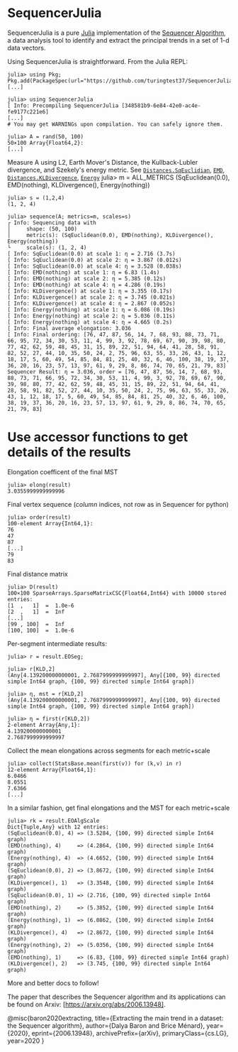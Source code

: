 # SequencerJulia

SequencerJulia is a pure [Julia](https://julialang.org/) implementation of the [Sequencer Algorithm](https://github.com/dalya/Sequencer/), a data analysis tool to identify and extract the principal trends in a set of 1-d data vectors.

Using SequencerJulia is straightforward. From the Julia REPL:

    julia> using Pkg; Pkg.add(PackageSpec(url="https://github.com/turingtest37/SequencerJulia.jl/"))
    [...]

    julia> using SequencerJulia
    [ Info: Precompiling SequencerJulia [348581b9-6e84-42e0-ac4e-fe9177c221e6]
    [...]
    # You may get WARNINGs upon compilation. You can safely ignore them.

    julia> A = rand(50, 100)
    50×100 Array{Float64,2}:
    [...]

 Measure A using L2, Earth Mover's Distance, the Kullback-Lubler divergence, and Szekely's energy metric.
 See [`Distances.SqEuclidian`](@ref), [`EMD`](@ref), [`Distances.KLDivergence`](@ref), [`Energy`](@ref) 
    julia> m = ALL_METRICS
    (SqEuclidean(0.0), EMD(nothing), KLDivergence(), Energy(nothing))

    julia> s = (1,2,4)
    (1, 2, 4)

    julia> sequence(A; metrics=m, scales=s)
    ┌ Info: Sequencing data with
    │     shape: (50, 100)
    │     metric(s): (SqEuclidean(0.0), EMD(nothing), KLDivergence(), Energy(nothing))
    └     scale(s): (1, 2, 4)
    [ Info: SqEuclidean(0.0) at scale 1: η = 2.716 (3.7s)
    [ Info: SqEuclidean(0.0) at scale 2: η = 3.867 (0.012s)
    [ Info: SqEuclidean(0.0) at scale 4: η = 3.528 (0.038s)
    [ Info: EMD(nothing) at scale 1: η = 6.83 (1.4s)
    [ Info: EMD(nothing) at scale 2: η = 5.385 (0.12s)
    [ Info: EMD(nothing) at scale 4: η = 4.286 (0.19s)
    [ Info: KLDivergence() at scale 1: η = 3.355 (0.17s)
    [ Info: KLDivergence() at scale 2: η = 3.745 (0.021s)
    [ Info: KLDivergence() at scale 4: η = 2.867 (0.052s)
    [ Info: Energy(nothing) at scale 1: η = 6.086 (0.19s)
    [ Info: Energy(nothing) at scale 2: η = 5.036 (0.11s)
    [ Info: Energy(nothing) at scale 4: η = 4.665 (0.2s)
    [ Info: Final average elongation: 3.036
    [ Info: Final ordering: [76, 47, 87, 56, 14, 7, 68, 93, 88, 73, 71, 66, 95, 72, 34, 30, 53, 11, 4, 99, 3, 92, 78, 69, 67, 90, 39, 98, 80, 77, 42, 62, 59, 48, 45, 31, 15, 89, 22, 51, 94, 64, 41, 28, 58, 91, 82, 52, 27, 44, 10, 35, 50, 24, 2, 75, 96, 63, 55, 33, 26, 43, 1, 12, 18, 17, 5, 60, 49, 54, 85, 84, 81, 25, 40, 32, 6, 46, 100, 38, 19, 37, 36, 20, 16, 23, 57, 13, 97, 61, 9, 29, 8, 86, 74, 70, 65, 21, 79, 83]
    Sequencer Result: η = 3.036, order = [76, 47, 87, 56, 14, 7, 68, 93, 88, 73, 71, 66, 95, 72, 34, 30, 53, 11, 4, 99, 3, 92, 78, 69, 67, 90, 39, 98, 80, 77, 42, 62, 59, 48, 45, 31, 15, 89, 22, 51, 94, 64, 41, 28, 58, 91, 82, 52, 27, 44, 10, 35, 50, 24, 2, 75, 96, 63, 55, 33, 26, 43, 1, 12, 18, 17, 5, 60, 49, 54, 85, 84, 81, 25, 40, 32, 6, 46, 100, 38, 19, 37, 36, 20, 16, 23, 57, 13, 97, 61, 9, 29, 8, 86, 74, 70, 65, 21, 79, 83]


# Use accessor functions to get details of the results

Elongation coefficent of the final MST

    julia> elong(result)
    3.0355999999999996

Final vertex sequence (*column* indices, not row as in Sequencer for python)

    julia> order(result)
    100-element Array{Int64,1}:
    76
    47
    87
    [...]
    79
    83

 Final distance matrix   

    julia> D(result)
    100×100 SparseArrays.SparseMatrixCSC{Float64,Int64} with 10000 stored entries:
    [1  ,   1]  =  1.0e-6
    [2  ,   1]  =  Inf
    [...]
    [99 , 100]  =  Inf
    [100, 100]  =  1.0e-6

Per-segment intermediate results:

    julia> r = result.EOSeg;

    julia> r[KLD,2]
    (Any[4.139200000000001, 2.7687999999999997], Any[{100, 99} directed simple Int64 graph, {100, 99} directed simple Int64 graph])

    julia> η, mst = r[KLD,2]
    (Any[4.139200000000001, 2.7687999999999997], Any[{100, 99} directed simple Int64 graph, {100, 99} directed simple Int64 graph])

    julia> η = first(r[KLD,2])
    2-element Array{Any,1}:
    4.139200000000001
    2.7687999999999997

Collect the mean elongations across segments for each metric+scale

    julia> collect(StatsBase.mean(first(v)) for (k,v) in r)
    12-element Array{Float64,1}:
    6.0466
    8.0551
    7.6366
    [...]

In a similar fashion, get final elongations and the MST for each metric+scale

    julia> rk = result.EOAlgScale
    Dict{Tuple,Any} with 12 entries:
    (SqEuclidean(0.0), 4) => (3.5284, {100, 99} directed simple Int64 graph)
    (EMD(nothing), 4)     => (4.2864, {100, 99} directed simple Int64 graph)
    (Energy(nothing), 4)  => (4.6652, {100, 99} directed simple Int64 graph)
    (SqEuclidean(0.0), 2) => (3.8672, {100, 99} directed simple Int64 graph)
    (KLDivergence(), 1)   => (3.3548, {100, 99} directed simple Int64 graph)
    (SqEuclidean(0.0), 1) => (2.716, {100, 99} directed simple Int64 graph)
    (EMD(nothing), 2)     => (5.3852, {100, 99} directed simple Int64 graph)
    (Energy(nothing), 1)  => (6.0862, {100, 99} directed simple Int64 graph)
    (KLDivergence(), 4)   => (2.8672, {100, 99} directed simple Int64 graph)
    (Energy(nothing), 2)  => (5.0356, {100, 99} directed simple Int64 graph)
    (EMD(nothing), 1)     => (6.83, {100, 99} directed simple Int64 graph)
    (KLDivergence(), 2)   => (3.745, {100, 99} directed simple Int64 graph)

More and better docs to follow!

The paper that describes the Sequencer algorithm and its applications can be found 
on Arxiv: [https://arxiv.org/abs/2006.13948].

@misc{baron2020extracting,
    title={Extracting the main trend in a dataset: the Sequencer algorithm},
    author={Dalya Baron and Brice Ménard},
    year={2020},
    eprint={2006.13948},
    archivePrefix={arXiv},
    primaryClass={cs.LG},
    year=2020
}
